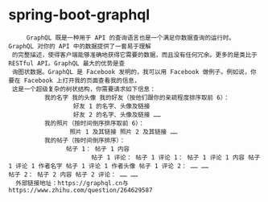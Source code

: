 # spring-boot-graphql
         GraphQL 既是一种用于 API 的查询语言也是一个满足你数据查询的运行时。 GraphQL 对你的 API 中的数据提供了一套易于理解  
     的完整描述，使得客户端能够准确地获得它需要的数据，而且没有任何冗余。更多的是类比于 RESTful API。GraphQL 最大的优势是查
     询图状数据。GraphQL 是 Facebook 发明的，我可以用 Facebook 做例子。例如说，你要在 Facebook 上打开我的页面查看我的信息，
     这是一个超级复杂的树状结构，你需要请求如下信息：  
              我的名字 我的头像 我的好友（按他们跟你的亲疏程度排序取前 6）： 
                      好友 1 的名字、头像及链接 
                      好友 2 的名字、头像及链接 …… 
              我的照片（按时间倒序排序取前 6）： 
                     照片 1 及其链接 照片 2 及其链接 …… 
              我的帖子（按时间倒序排序）：
                    帖子 1： 帖子 1 内容 
                           帖子 1 评论： 帖子 1 评论 1： 帖子 1 评论 1 内容 帖子 1 评论 1 作者名字 帖子 1 评论 1 作者头像 帖子 1 评论 2： …… ……                       帖子 2： 帖子 2 内容 帖子 2 评论： …… …… 
      外部链接地址：https://graphql.cn与https://www.zhihu.com/question/264629587
